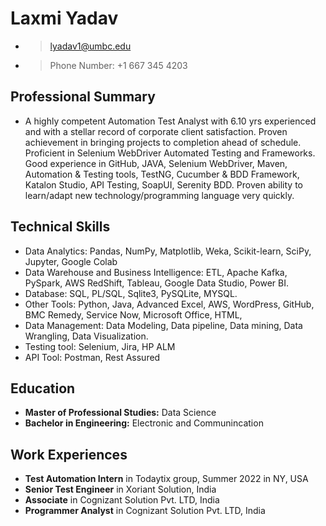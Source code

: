 # Laxmi Yadav
* > lyadav1@umbc.edu
* > Phone Number: +1 667 345 4203

## Professional Summary
* A highly competent Automation Test Analyst  with 6.10 yrs experienced and with a stellar record of corporate client satisfaction. Proven achievement in bringing projects to completion ahead of schedule. Proficient in Selenium WebDriver Automated Testing and Frameworks. Good experience in GitHub, JAVA, Selenium WebDriver, Maven, Automation & Testing tools, TestNG, Cucumber & BDD Framework, Katalon Studio, API Testing, SoapUI, Serenity BDD. Proven ability to learn/adapt new technology/programming language very quickly.

## Technical Skills
  -	Data Analytics: Pandas, NumPy, Matplotlib, Weka, Scikit-learn, SciPy, Jupyter, Google Colab
  -	Data Warehouse and Business Intelligence: ETL, Apache Kafka, PySpark, AWS RedShift, Tableau, Google Data Studio, Power BI.
  -	Database: SQL, PL/SQL, Sqlite3, PySQLite, MYSQL.
  -	Other Tools: Python, Java, Advanced Excel, AWS, WordPress, GitHub, BMC Remedy, Service Now, Microsoft Office,   HTML,
  -	Data Management: Data Modeling, Data pipeline, Data mining, Data Wrangling, Data Visualization.
  -	Testing tool: Selenium, Jira, HP ALM
  -	API Tool: Postman, Rest Assured

## Education
* **Master of Professional Studies:** Data Science
* **Bachelor in Engineering:** Electronic and Communincation

## Work Experiences
 * **Test Automation Intern** in Todaytix group, Summer 2022 in NY, USA
 * **Senior Test Engineer** in Xoriant Solution, India
 * **Associate** in Cognizant Solution Pvt. LTD, India 
 * **Programmer Analyst** in Cognizant Solution Pvt. LTD, India


